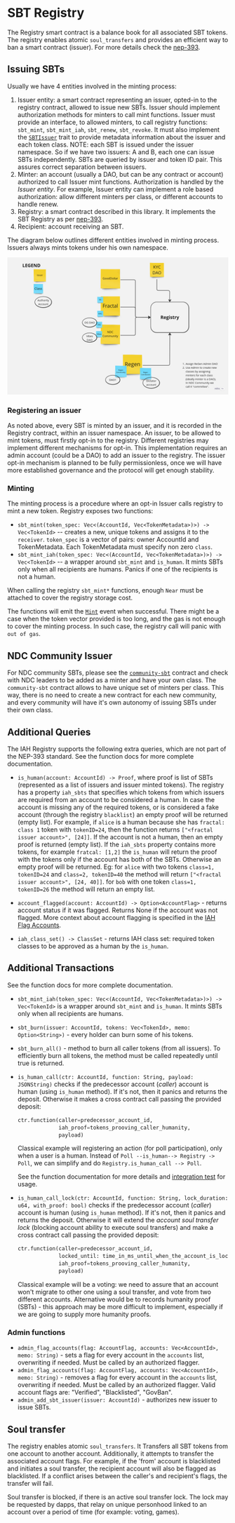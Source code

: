 # SBT Registry

The Registry smart contract is a balance book for all associated SBT tokens. The registry enables atomic `soul_transfers` and provides an efficient way to ban a smart contract (issuer). For more details check the [nep-393](https://github.com/near/NEPs/pull/393).

## Issuing SBTs

Usually we have 4 entities involved in the minting process:

1. Issuer entity: a smart contract representing an issuer, opted-in to the registry contract, allowed to issue new SBTs. Issuer should implement authorization methods for minters to call mint functions.
   Issuer must provide an interface, to allowed minters, to call registry functions: `sbt_mint`, `sbt_mint_iah`, `sbt_renew`, `sbt_revoke`. It must also implement the [`SBTIssuer`](../sbt/src/lib.rs) trait to provide metadata information about the issuer and each token class.
   NOTE: each SBT is issued under the issuer namespace. So if we have two issuers: A and B, each one can issue SBTs independently. SBTs are queried by issuer and token ID pair. This assures correct separation between issuers.
2. Minter: an account (usually a DAO, but can be any contract or account) authorized to call Issuer mint functions. Authorization is handled by the _Issuer entity_. For example, Issuer entity can implement a role based authorization: allow different minters per class, or different accounts to handle renew.
3. Registry: a smart contract described in this library. It implements the SBT Registry as per [nep-393](https://github.com/near/NEPs/pull/393).
4. Recipient: account receiving an SBT.

The diagram below outlines different entities involved in minting process. Issuers always mints tokens under his own namespace.

![Issuers and minting](./issuers.jpg)

### Registering an issuer

As noted above, every SBT is minted by an issuer, and it is recorded in the Registry contract, within an issuer namespace. An issuer, to be allowed to mint tokens, must firstly opt-in to the registry. Different registries may implement different mechanisms for opt-in. This implementation requires an admin account (could be a DAO) to add an issuer to the registry. The issuer opt-in mechanism is planned to be fully permissionless, once we will have more established governance and the protocol will get enough stability.

### Minting

The minting process is a procedure where an opt-in Issuer calls registry to mint a new token. Registry exposes two functions:

- `sbt_mint(token_spec: Vec<(AccountId, Vec<TokenMetadata>)>) -> Vec<TokenId>` -- creates a new, unique tokens and assigns it to the `receiver`. `token_spec` is a vector of pairs: owner AccountId and TokenMetadata. Each TokenMetadata must specify non zero `class`.
- `sbt_mint_iah(token_spec: Vec<(AccountId, Vec<TokenMetadata>)>) -> Vec<TokenId>` -- a wrapper around `sbt_mint` and `is_human`. It mints SBTs only when all recipients are humans. Panics if one of the recipients is not a human.

When calling the registry `sbt_mint*` functions, enough `Near` must be attached to cover the registry storage cost.

The functions will emit the [`Mint`](https://github.com/alpha-fi/i-am-human/blob/master/contracts/sbt/src/events.rs#L69) event when successful. There might be a case when the token vector provided is too long, and the gas is not enough to cover the minting process. In such case, the registry call will panic with `out of gas`.

## NDC Community Issuer

For NDC community SBTs, please see the [`community-sbt`](../community-sbt/README.md) contract and check with NDC leaders to be added as a minter and have your own class. The `community-sbt` contract allows to have unique set of minters per class. This way, there is no need to create a new contract for each new community, and every community will have it's own autonomy of issuing SBTs under their own class.

## Additional Queries

The IAH Registry supports the following extra queries, which are not part of the NEP-393 standard. See the function docs for more complete documentation.

- `is_human(account: AccountId) -> Proof`, where proof is list of SBTs (represented as a list of issuers and issuer minted tokens). The registry has a property `iah_sbts` that specifies which tokens from which issuers are required from an account to be considered a human. In case the account is missing any of the required tokens, or is considered a fake account (through the registry `blacklist`) an empty proof will be returned (empty list).
  For example, if `alice` is a human because she has `fractal: class 1` token with `tokenID=24`, then the function returns `["<fractal issuer account>", [24]]`. If the account is not a human, then an empty proof is returned (empty list). If the `iah_sbts` property contains more tokens, for example `fratcal: [1,2]` the `is_human` will return the proof with the tokens only if the account has both of the SBTs. Otherwise an empty proof will be returned. Eg: for `alice` with two tokens `class=1, tokenID=24` and `class=2, tokenID=40` the method will return `["<fractal issuer account>", [24, 40]]`. for `bob` with one token `class=1, tokenID=26` the method will return an empty list.

- `account_flagged(account: AccountId) -> Option<AccountFlag>` - returns account status if it was flagged. Returns None if the account was not flagged. More context about account flagging is specified in the [IAH Flag Accounts](https://near-ndc.notion.site/IAH-Flag-Accounts-b5b9c2ff72d14328834e2a0effa22938?pvs=4).

- `iah_class_set() -> ClassSet` - returns IAH class set: required token classes to be approved as a human by the `is_human`.

## Additional Transactions

See the function docs for more complete documentation.

- `sbt_mint_iah(token_spec: Vec<(AccountId, Vec<TokenMetadata>)>) -> Vec<TokenId>` is a wrapper around `sbt_mint` and `is_human`. It mints SBTs only when all recipients are humans.

- `sbt_burn(issuer: AccountId, tokens: Vec<TokenId>, memo: Option<String>)` - every holder can burn some of his tokens.

- `sbt_burn_all()` - method to burn all caller tokens (from all issuers). To efficiently burn all tokens, the method must be called repeatedly until true is returned.

- `is_human_call(ctr: AccountId, function: String, payload: JSONString)` checks if the predecessor account (_caller_) account is human (using `is_human` method). If it's not, then it panics and returns the deposit. Otherwise it makes a cross contract call passing the provided deposit:

  ```python
  ctr.function(caller=predecessor_account_id,
               iah_proof=tokens_prooving_caller_humanity,
               payload)
  ```

  Classical example will registering an action (for poll participation), only when a user is a human.
  Instead of `Poll --is_human--> Registry -> Poll`, we can simplify and do `Registry.is_human_call --> Poll`.

  See the function documentation for more details and [integration test](https://github.com/near-ndc/i-am-human/blob/780e8cf8326fd0a7976c48afbbafd4553cc7b639/contracts/human_checker/tests/workspaces.rs#L131) for usage.

- `is_human_call_lock(ctr: AccountId, function: String, lock_duration: u64, with_proof: bool)` checks if the predecessor account (_caller_) account is human (using `is_human` method). If it's not, then it panics and returns the deposit. Otherwise it will extend the _account soul transfer lock_ (blocking account ability to execute soul transfers) and make a cross contract call passing the provided deposit:

  ```python
  ctr.function(caller=predecessor_account_id,
               locked_until: time_in_ms_until_when_the_account_is_locked,
               iah_proof=tokens_prooving_caller_humanity,
               payload)
  ```

  Classical example will be a voting: we need to assure that an account won't migrate to other one using a soul transfer, and vote from two different accounts. Alternative would be to records humanity proof (SBTs) - this approach
  may be more difficult to implement, especially if we are going to supply more humanity proofs.

### Admin functions

- `admin_flag_accounts(flag: AccountFlag, accounts: Vec<AccountId>, memo: String)` - sets a flag for every account in the `accounts` list, overwriting if needed. Must be called by an authorized flagger.
- `admin_flag_accounts(flag: AccountFlag, accounts: Vec<AccountId>, memo: String)` - removes a flag for every account in the `accounts` list, overwriting if needed. Must be called by an authorized flagger.
  Valid account flags are: "Verified", "Blacklisted", "GovBan".
- `admin_add_sbt_issuer(issuer: AccountId)` - authorizes new issuer to issue SBTs.

## Soul transfer

The registry enables atomic `soul_transfers`. It Transfers all SBT tokens from one account to another account.
Additionally, it attempts to transfer the associated account flags. For example, if the 'from' account is blacklisted and initiates a soul transfer, the recipient account will also be flagged as blacklisted. If a conflict arises between the caller's and recipient's flags, the transfer will fail.

Soul transfer is blocked, if there is an active soul transfer lock. The lock may be requested by dapps, that relay on unique personhood linked to an account over a period of time (for example: voting, games).
